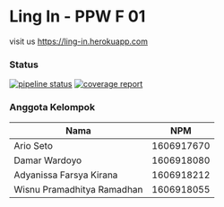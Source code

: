 # Ling In - PPW F 01

visit us https://ling-in.herokuapp.com

### Status
[![pipeline status](https://gitlab.com/ppwf01/ling-in/badges/master/pipeline.svg)](https://gitlab.com/ppwf01/ling-in/commits/master)
[![coverage report](https://gitlab.com/ppwf01/ling-in/badges/master/coverage.svg)](https://gitlab.com/ppwf01/ling-in/commits/master)

### Anggota Kelompok
|   Nama   | NPM  |
|----------|------|
| Ario Seto | 1606917670 |
| Damar Wardoyo | 1606918080 |
| Adyanissa Farsya Kirana | 1606918212 |
| Wisnu Pramadhitya Ramadhan | 1606918055 |